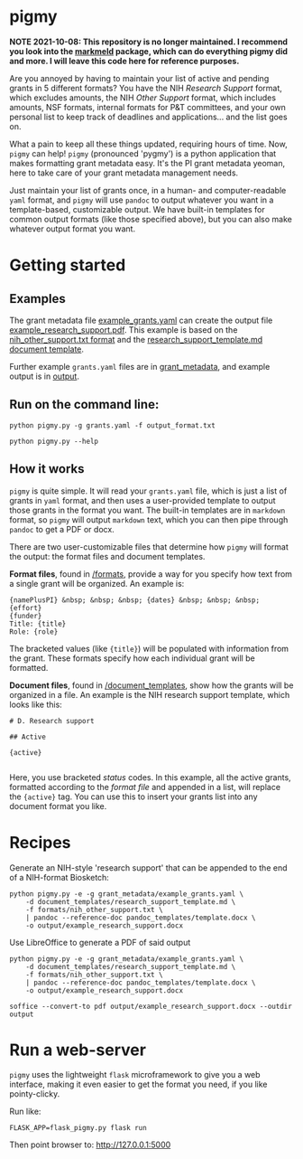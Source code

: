 # pigmy

**NOTE 2021-10-08: This repository is no longer maintained. I recommend you look into the [markmeld](https://github.com/databio/markmeld) package, which can do everything pigmy did and more. I will leave this code here for reference purposes.**


Are you annoyed by having to maintain your list of active and pending grants in 5 different formats? You have the NIH *Research Support* format, which excludes amounts, the NIH *Other Support* format, which includes amounts, NSF formats, internal formats for P&T committees, and your own personal list to keep track of deadlines and applications... and the list goes on.

What a pain to keep all these things updated, requiring hours of time. Now, `pigmy` can help! `pigmy` (pronounced 'pygmy') is a python application that makes formatting grant metadata easy. It's the PI grant metadata yeoman, here to take care of your grant metadata management needs.

Just maintain your list of grants once, in a human- and computer-readable `yaml` format, and `pigmy` will use `pandoc` to output whatever you want in a template-based, customizable output. We have built-in templates for common output formats (like those specified above), but you can also make whatever output format you want.

# Getting started

## Examples

The grant metadata file [example_grants.yaml](grant_metadata/example_grants.yaml) can create the output file [example_research_support.pdf](output/example_research_support.pdf). This example is based on the [nih_other_support.txt format](formats/nih_other_support.txt) and the [research_support_template.md document template](document_templates/research_support_template.md). 

Further example `grants.yaml` files are in [grant_metadata](/grant_metadata), and example output is in [output](/output).


## Run on the command line:

```
python pigmy.py -g grants.yaml -f output_format.txt

python pigmy.py --help
```

## How it works

`pigmy` is quite simple. It will read your `grants.yaml` file, which is just a list of grants in `yaml` format, and then uses a user-provided template to output those grants in the format you want. The built-in templates are in `markdown` format, so `pigmy` will output `markdown` text, which you can then pipe through `pandoc` to get a PDF or docx.

There are two user-customizable files that determine how `pigmy` will format the output: the format files and document templates.

**Format files**, found in [/formats](formats), provide a way for you specify how text from a single grant will be organized. An example is:

```
{namePlusPI} &nbsp; &nbsp; &nbsp; {dates} &nbsp; &nbsp; &nbsp; {effort}  
{funder}  
Title: {title}  
Role: {role}
```

The bracketed values (like `{title}`) will be populated with information from the grant. These formats specify how each individual grant will be formatted.

**Document files**, found in [/document_templates](/document_templates), show how the grants will be organized in a file. An example is the NIH research support template, which looks like this:

```
# D. Research support

## Active

{active}
	
```

Here, you use bracketed *status* codes. In this example, all the active grants, formatted according to the *format file* and appended in a list, will replace the `{active}` tag. You can use this to insert your grants list into any document format you like.


# Recipes

Generate an NIH-style 'research support' that can be appended to the end of a NIH-format Biosketch:

```
python pigmy.py -e -g grant_metadata/example_grants.yaml \
	-d document_templates/research_support_template.md \
	-f formats/nih_other_support.txt \
	| pandoc --reference-doc pandoc_templates/template.docx \
	-o output/example_research_support.docx
```

Use LibreOffice to generate a PDF of said output

```
python pigmy.py -e -g grant_metadata/example_grants.yaml \
	-d document_templates/research_support_template.md \
	-f formats/nih_other_support.txt \
	| pandoc --reference-doc pandoc_templates/template.docx \
	-o output/example_research_support.docx

soffice --convert-to pdf output/example_research_support.docx --outdir output

```


# Run a web-server

`pigmy` uses the lightweight `flask` microframework to give you a web interface, making it even easier to get the format you need, if you like pointy-clicky.

Run like:

```
FLASK_APP=flask_pigmy.py flask run
```

Then point browser to: http://127.0.0.1:5000

